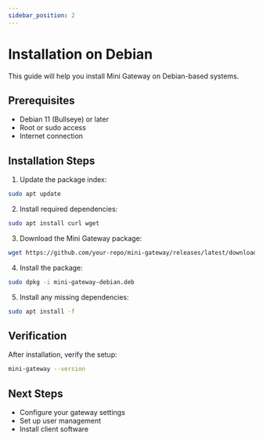 ```yaml
---
sidebar_position: 2
---
```


# Installation on Debian

This guide will help you install Mini Gateway on Debian-based systems.

## Prerequisites

- Debian 11 (Bullseye) or later
- Root or sudo access
- Internet connection

## Installation Steps

1. Update the package index:
```bash
sudo apt update
```

2. Install required dependencies:
```bash
sudo apt install curl wget
```

3. Download the Mini Gateway package:
```bash
wget https://github.com/your-repo/mini-gateway/releases/latest/download/mini-gateway-debian.deb
```

4. Install the package:
```bash
sudo dpkg -i mini-gateway-debian.deb
```

5. Install any missing dependencies:
```bash
sudo apt install -f
```

## Verification

After installation, verify the setup:
```bash
mini-gateway --version
```

## Next Steps

- Configure your gateway settings
- Set up user management
- Install client software 
